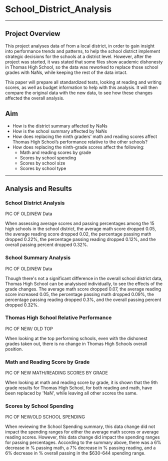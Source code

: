 # School_District_Analysis
--- 
## Project Overview 

This project analyses data of from a local district, in order to gain insight into performance trends and patterns, to help the school district implement strategic decisions for the schools at a district level. However, after the project was started, it was stated that some files show academic dishonesty in Thomas High School, so the data was reworked to replace those school grades with NaNs, while keeping the rest of the data intact. 

This paper will prepare all standardized tests, looking at reading and writing scores, as well as budget information to help with this analysis. It will then compare the original data with the new data, to see how these changes affected the overall analysis. 

## Aim
-	How is the district summary affected by NaNs
-	 How is the school summary affected by NaNs
-	How does replacing the ninth graders’ math and reading scores affect Thomas High School’s performance relative to the other schools?
-	How does replacing the ninth-grade scores affect the following:
    -	Math and reading scores by grade
    - Scores by school spending
    - Scores by school size
    - Scores by school type

---

## Analysis and Results 

### School District Analysis 

PIC OF OLD/NEW Data

When assessing average scores and passing percentages among the 15 high schools in the school district, the average math score dropped 0.05, the average reading score dropped 0.02, the percentage passing math dropped 0.22%, the percentage passing reading dropped 0.12%, and the overall passing percent dropped 0.32%.

### School Summary Analysis 

PIC OF OLD/NEW Data 

Though there's not a significant difference in the overall school district data, Thomas High School can be analysised individually, to see the effects of the grade changes. The average math score dropped 0.07, the average reading score increased 0.05, the percentage passing math dropped 0.09%, the percentage passing reading dropped 0.3%, and the overall passing percent dropped 0.32%.

### Thomas High School Relative Performance 

PIC OF NEW/ OLD TOP

When looking at the top performing schools, even with the dishonest grades taken out, there is no change in Thomas High Schools overall position. 

### Math and Reading Score by Grade

PIC OF NEW MATH/READING SCORES BY GRADE

When looking at math and reading score by grade, it is shown that the 9th grade results for Thomas High School, for both reading and math, have been replaced by 'NaN', while leaving all other scores the same. 

### Scores by School Spending

PIC OF NEW/OLD SCHOOL SPENDING

When reviewing the School Spending summary, this data change did not impact the spending ranges for either the average math scores or average reading scores. However, this data change did impact the spending ranges for passing percentages. According to the summary above, there was a 6% decrease in % passing math, a 7% decrease in % passing reading, and a 6% decrease in % overall passing in the $630-644 spending range.
